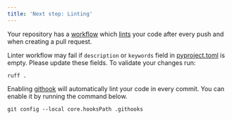 ```yaml
---
title: 'Next step: Linting'
---
```


Your repository has a [workflow](https://github.com/SDCCA/dgl_abm/blob/main/.github/workflows/build.yml) which [lints](https://en.wikipedia.org/wiki/Lint_(software)) your code after every push and when creating a pull request.

Linter workflow may fail if `description` or `keywords` field in [pyproject.toml](https://github.com/SDCCA/dgl_abm/blob/main/pyproject.toml) is empty. Please update these fields. To validate your changes run:

```shell
ruff .
```

Enabling [githook](https://git-scm.com/docs/githooks) will automatically lint your code in every commit. You can enable it by running the command below.

```shell
git config --local core.hooksPath .githooks
```
